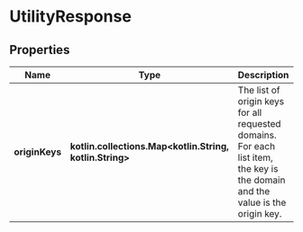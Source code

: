 
# UtilityResponse

## Properties
Name | Type | Description | Notes
------------ | ------------- | ------------- | -------------
**originKeys** | **kotlin.collections.Map&lt;kotlin.String, kotlin.String&gt;** | The list of origin keys for all requested domains. For each list item, the key is the domain and the value is the origin key. |  [optional]



